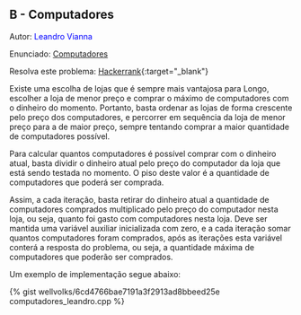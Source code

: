 ## B - Computadores
<div id="computadores"></div>

Autor: <font color = "blue">Leandro Vianna</font>

Enunciado: [Computadores][pb]

Resolva este problema: [Hackerrank][hackerrank-a]{:target="_blank"}

[pb]:           https://github.com/maratonago/maratonago.github.io/raw/master/_includes/pdfs/primeira_comp_inf_ufg/B.pdf
[hackerrank-a]:	https://www.hackerrank.com/contests/ufg-contest-calouros/challenges/computadores

Existe uma escolha de lojas que é sempre mais vantajosa para Longo, escolher a loja de menor preço e comprar o máximo de computadores com o dinheiro do momento. Portanto, basta ordenar as lojas de forma crescente pelo preço dos computadores, e percorrer em sequência da loja de menor preço para a de maior preço, sempre tentando comprar a maior quantidade de computadores possível. 

Para calcular quantos computadores é possível comprar com o dinheiro atual, basta dividir o dinheiro atual pelo preço do computador da loja que está sendo testada no momento. O piso deste valor é a quantidade de computadores que poderá ser comprada. 

Assim, a cada iteração, basta retirar do dinheiro atual a quantidade de computadores comprados multiplicado pelo preço do computador nesta loja, ou seja, quanto foi gasto com computadores nesta loja. Deve ser mantida uma variável auxiliar inicializada com zero, e a cada iteração somar quantos computadores foram comprados, após as iterações esta variável conterá a resposta do problema, ou seja, a quantidade máxima de computadores que poderão ser comprados.

Um exemplo de implementação segue abaixo:

{% gist wellvolks/6cd4766bae7191a3f2913ad8bbeed25e computadores_leandro.cpp %}

